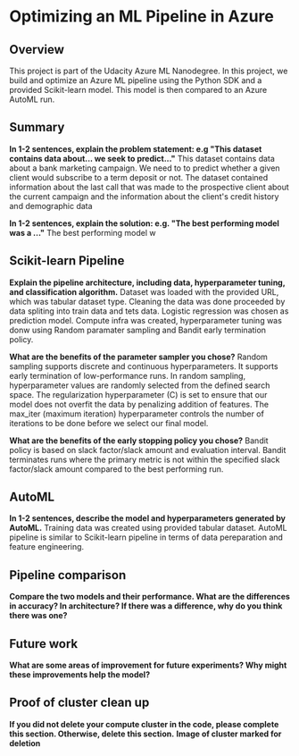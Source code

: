 # Optimizing an ML Pipeline in Azure

## Overview
This project is part of the Udacity Azure ML Nanodegree.
In this project, we build and optimize an Azure ML pipeline using the Python SDK and a provided Scikit-learn model.
This model is then compared to an Azure AutoML run.

## Summary
**In 1-2 sentences, explain the problem statement: e.g "This dataset contains data about... we seek to predict..."**
This dataset contains data about a bank marketing campaign. We need to to predict whether a given client would subscribe to a term deposit or not. The dataset contained information about the last call that was made to the prospective client about the current campaign and the information about the client's credit history and demographic data

**In 1-2 sentences, explain the solution: e.g. "The best performing model was a ..."**
The best performing model w

## Scikit-learn Pipeline
**Explain the pipeline architecture, including data, hyperparameter tuning, and classification algorithm.**
Dataset was loaded with the provided URL, which was tabular dataset type. Cleaning the data was done proceeded by data spliting into train data and tets data.
Logistic regression was chosen as prediction model. Compute infra was created, hyperparameter tuning was donw using Random paramater sampling and Bandit early termination policy. 

**What are the benefits of the parameter sampler you chose?**
Random sampling supports discrete and continuous hyperparameters. It supports early termination of low-performance runs. In random sampling, hyperparameter values are randomly selected from the defined search space. The regularization hyperparameter (C) is set to ensure that our model does not overfit the data by penalizing addition of features. The max_iter (maximum iteration) hyperparameter controls the number of iterations to be done before we select our final model.

**What are the benefits of the early stopping policy you chose?**
Bandit policy is based on slack factor/slack amount and evaluation interval. Bandit terminates runs where the primary metric is not within the specified slack factor/slack amount compared to the best performing run.

## AutoML
**In 1-2 sentences, describe the model and hyperparameters generated by AutoML.**
Training data was created using provided tabular dataset. AutoML pipeline is similar to Scikit-learn pipeline in terms of data pereparation and feature engineering. 

## Pipeline comparison
**Compare the two models and their performance. What are the differences in accuracy? In architecture? If there was a difference, why do you think there was one?**


## Future work
**What are some areas of improvement for future experiments? Why might these improvements help the model?**

## Proof of cluster clean up
**If you did not delete your compute cluster in the code, please complete this section. Otherwise, delete this section.**
**Image of cluster marked for deletion**
